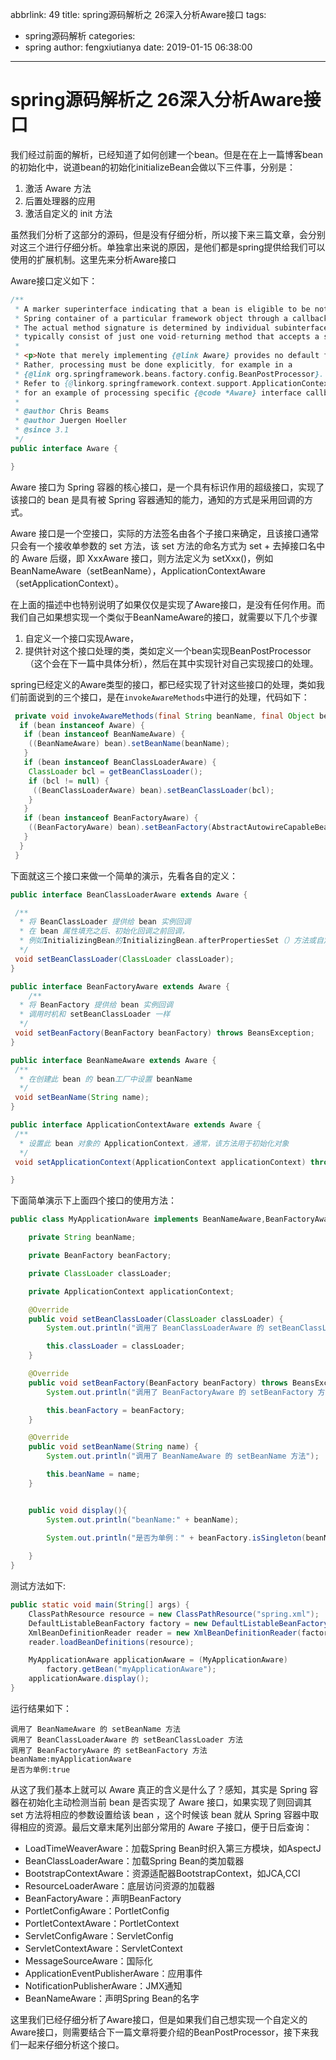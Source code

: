 abbrlink: 49
title: spring源码解析之 26深入分析Aware接口
tags:
  - spring源码解析
categories:
  - spring
author: fengxiutianya
date: 2019-01-15 06:38:00
---
# spring源码解析之 26深入分析Aware接口

我们经过前面的解析，已经知道了如何创建一个bean。但是在在上一篇博客bean的初始化中，说道bean的初始化initializeBean会做以下三件事，分别是：

1. 激活 Aware 方法
2. 后置处理器的应用
3. 激活自定义的 init 方法

虽然我们分析了这部分的源码，但是没有仔细分析，所以接下来三篇文章，会分别对这三个进行仔细分析。单独拿出来说的原因，是他们都是spring提供给我们可以使用的扩展机制。这里先来分析Aware接口

Aware接口定义如下：

```java
/**
 * A marker superinterface indicating that a bean is eligible to be notified by the
 * Spring container of a particular framework object through a callback-style method.
 * The actual method signature is determined by individual subinterfaces but should
 * typically consist of just one void-returning method that accepts a single argument.
 *
 * <p>Note that merely implementing {@link Aware} provides no default functionality.
 * Rather, processing must be done explicitly, for example in a
 * {@link org.springframework.beans.factory.config.BeanPostProcessor}.
 * Refer to {@linkorg.springframework.context.support.ApplicationContextAwareProcessor}
 * for an example of processing specific {@code *Aware} interface callbacks.
 *
 * @author Chris Beams
 * @author Juergen Hoeller
 * @since 3.1
 */
public interface Aware {

}
```

Aware 接口为 Spring 容器的核心接口，是一个具有标识作用的超级接口，实现了该接口的 bean 是具有被 Spring 容器通知的能力，通知的方式是采用回调的方式。

Aware 接口是一个空接口，实际的方法签名由各个子接口来确定，且该接口通常只会有一个接收单参数的 set 方法，该 set 方法的命名方式为 set + 去掉接口名中的 Aware 后缀，即 XxxAware 接口，则方法定义为 setXxx()，例如 BeanNameAware（setBeanName），ApplicationContextAware（setApplicationContext）。

在上面的描述中也特别说明了如果仅仅是实现了Aware接口，是没有任何作用。而我们自己如果想实现一个类似于BeanNameAware的接口，就需要以下几个步骤

1. 自定义一个接口实现Aware，
2. 提供针对这个接口处理的类，类如定义一个bean实现BeanPostProcessor（这个会在下一篇中具体分析），然后在其中实现针对自己实现接口的处理。

spring已经定义的Aware类型的接口，都已经实现了针对这些接口的处理，类如我们前面说到的三个接口，是在`invokeAwareMethods`中进行的处理，代码如下：

```java
 private void invokeAwareMethods(final String beanName, final Object bean) {
  if (bean instanceof Aware) {
   if (bean instanceof BeanNameAware) {
    ((BeanNameAware) bean).setBeanName(beanName);
   }
   if (bean instanceof BeanClassLoaderAware) {
    ClassLoader bcl = getBeanClassLoader();
    if (bcl != null) {
     ((BeanClassLoaderAware) bean).setBeanClassLoader(bcl);
    }
   }
   if (bean instanceof BeanFactoryAware) {
    ((BeanFactoryAware) bean).setBeanFactory(AbstractAutowireCapableBeanFactory.this);
   }
  }
 }
```

下面就这三个接口来做一个简单的演示，先看各自的定义：

```java
public interface BeanClassLoaderAware extends Aware {

 /**
  * 将 BeanClassLoader 提供给 bean 实例回调
  * 在 bean 属性填充之后、初始化回调之前回调，
  * 例如InitializingBean的InitializingBean.afterPropertiesSet（）方法或自定义init方法
  */
 void setBeanClassLoader(ClassLoader classLoader);
}

public interface BeanFactoryAware extends Aware {
    /**
  * 将 BeanFactory 提供给 bean 实例回调
  * 调用时机和 setBeanClassLoader 一样
  */
 void setBeanFactory(BeanFactory beanFactory) throws BeansException;
}

public interface BeanNameAware extends Aware {
 /**
  * 在创建此 bean 的 bean工厂中设置 beanName
  */
 void setBeanName(String name);
}

public interface ApplicationContextAware extends Aware {
 /**
  * 设置此 bean 对象的 ApplicationContext，通常，该方法用于初始化对象
  */
 void setApplicationContext(ApplicationContext applicationContext) throws BeansException;

}
```

下面简单演示下上面四个接口的使用方法：

```java
public class MyApplicationAware implements BeanNameAware,BeanFactoryAware,BeanClassLoaderAware{

    private String beanName;

    private BeanFactory beanFactory;

    private ClassLoader classLoader;

    private ApplicationContext applicationContext;

    @Override
    public void setBeanClassLoader(ClassLoader classLoader) {
        System.out.println("调用了 BeanClassLoaderAware 的 setBeanClassLoader 方法");

        this.classLoader = classLoader;
    }

    @Override
    public void setBeanFactory(BeanFactory beanFactory) throws BeansException {
        System.out.println("调用了 BeanFactoryAware 的 setBeanFactory 方法");

        this.beanFactory = beanFactory;
    }

    @Override
    public void setBeanName(String name) {
        System.out.println("调用了 BeanNameAware 的 setBeanName 方法");

        this.beanName = name;
    }


    public void display(){
        System.out.println("beanName:" + beanName);

        System.out.println("是否为单例：" + beanFactory.isSingleton(beanName));
        
    }
}
```

测试方法如下:

```java
public static void main(String[] args) {
    ClassPathResource resource = new ClassPathResource("spring.xml");
    DefaultListableBeanFactory factory = new DefaultListableBeanFactory();
    XmlBeanDefinitionReader reader = new XmlBeanDefinitionReader(factory);
    reader.loadBeanDefinitions(resource);

    MyApplicationAware applicationAware = (MyApplicationAware) 
        factory.getBean("myApplicationAware");
    applicationAware.display();
}
```

运行结果如下：

```
调用了 BeanNameAware 的 setBeanName 方法
调用了 BeanClassLoaderAware 的 setBeanClassLoader 方法
调用了 BeanFactoryAware 的 setBeanFactory 方法
beanName:myApplicationAware
是否为单例:true
```

从这了我们基本上就可以 Aware 真正的含义是什么了？感知，其实是 Spring 容器在初始化主动检测当前 bean 是否实现了 Aware 接口，如果实现了则回调其 set 方法将相应的参数设置给该 bean ，这个时候该 bean 就从 Spring 容器中取得相应的资源。最后文章末尾列出部分常用的 Aware 子接口，便于日后查询：

- LoadTimeWeaverAware：加载Spring Bean时织入第三方模块，如AspectJ
- BeanClassLoaderAware：加载Spring Bean的类加载器
- BootstrapContextAware：资源适配器BootstrapContext，如JCA,CCI
- ResourceLoaderAware：底层访问资源的加载器
- BeanFactoryAware：声明BeanFactory
- PortletConfigAware：PortletConfig
- PortletContextAware：PortletContext
- ServletConfigAware：ServletConfig
- ServletContextAware：ServletContext
- MessageSourceAware：国际化
- ApplicationEventPublisherAware：应用事件
- NotificationPublisherAware：JMX通知
- BeanNameAware：声明Spring Bean的名字

这里我们已经仔细分析了Aware接口，但是如果我们自己想实现一个自定义的Aware接口，则需要结合下一篇文章将要介绍的BeanPostProcessor，接下来我们一起来仔细分析这个接口。